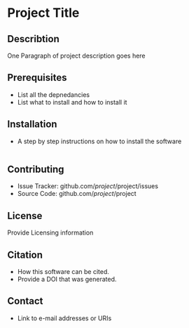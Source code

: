 # Project Title

## Describtion 
One Paragraph of project description goes here

## Prerequisites
- List all the depnedancies 
- List what to install and how to install it

## Installation
- A step by step instructions on how to install the software 

``` Example that shows how the software works
```

## Contributing
- Issue Tracker: github.com/$project/$project/issues
- Source Code: github.com/$project/$project

## License
Provide Licensing information

## Citation
* How this software can be cited. 
* Provide a DOI that was generated.

## Contact
* Link to e-mail addresses or URIs
